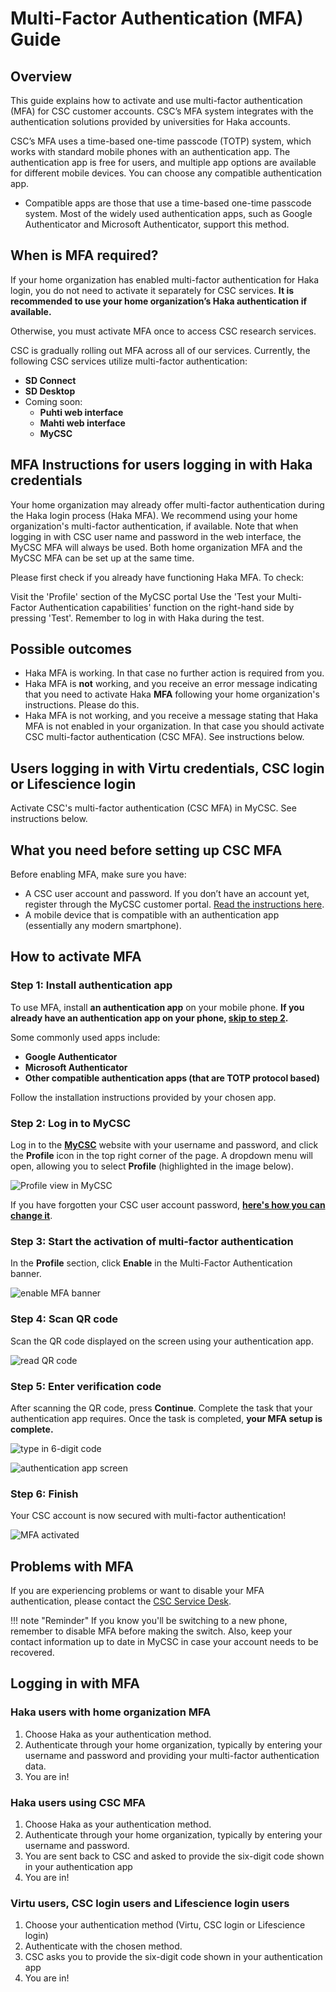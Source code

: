 # Multi-Factor Authentication (MFA) Guide

## Overview

This guide explains how to activate and use multi-factor authentication (MFA) for CSC customer accounts. CSC’s MFA system integrates with the authentication solutions provided by universities for Haka accounts.

CSC’s MFA uses a time-based one-time passcode (TOTP) system, which works with standard mobile phones with an authentication app. The authentication app is free for users, and multiple app options are available for different mobile devices. You can choose any compatible authentication app.

* Compatible apps are those that use a time-based one-time passcode system. Most of the widely used authentication apps, such as Google Authenticator and Microsoft Authenticator, support this method.

## When is MFA required?

If your home organization has enabled multi-factor authentication for Haka login, you do not need to activate it separately for CSC services. **It is recommended to use your home organization’s Haka authentication if available.**

Otherwise, you must activate MFA once to access CSC research services.

CSC is gradually rolling out MFA across all of our services. Currently, the following CSC services utilize multi-factor authentication:

* **SD Connect**  
* **SD Desktop**  
* Coming soon:
    * **Puhti web interface**  
    * **Mahti web interface**  
    * **MyCSC**
  
## MFA Instructions for users logging in with Haka credentials

Your home organization may already offer multi-factor authentication during the Haka login process (Haka MFA). We recommend using your home organization's multi-factor authentication, if available. Note that when logging in with CSC user name and password in the web interface, the MyCSC MFA will always be used. Both home organization MFA and the MyCSC MFA can be set up at the same time.

Please first check if you already have functioning Haka MFA. To check:

Visit the 'Profile' section of the MyCSC portal
Use the 'Test your Multi-Factor Authentication capabilities' function on the right-hand side by pressing 'Test'. Remember to log in with Haka during the test.

## Possible outcomes

* Haka MFA is working. In that case no further action is required from you.
* Haka MFA is **not** working, and you receive an error message indicating that you need to activate Haka **MFA** following your home organization's instructions. Please do this.
* Haka MFA is not working, and you receive a message stating that Haka MFA is not enabled in your organization. In that case you should activate CSC multi-factor authentication (CSC MFA). See instructions below.

## Users logging in with Virtu credentials, CSC login or Lifescience login

Activate CSC's multi-factor authentication (CSC MFA) in MyCSC. See instructions below.

## What you need before setting up CSC MFA

Before enabling MFA, make sure you have:

* A CSC user account and password. If you don’t have an account yet, register through the MyCSC customer portal. [Read the instructions here](how-to-create-new-user-account.md).
* A mobile device that is compatible with an authentication app (essentially any modern smartphone).

## How to activate MFA

### Step 1: Install authentication app

To use MFA, install **an authentication app** on your mobile phone. **If you already have an authentication app on your phone, [skip to step 2](#step-2-log-in-to-mycsc).**

Some commonly used apps include:

* **Google Authenticator**  
* **Microsoft Authenticator**  
* **Other compatible authentication apps (that are TOTP protocol based)**

Follow the installation instructions provided by your chosen app.

### Step 2: Log in to MyCSC

Log in to the [**MyCSC**](https://my.csc.fi/) website with your username and password, and click the **Profile** icon in the top right corner of the page. A dropdown menu will open, allowing you to select **Profile** (highlighted in the image below).

![Profile view in MyCSC](images/small/mfa-profile-banner.png 'Profile view banner')

If you have forgotten your CSC user account password, [**here's how you can change it**](../accounts/how-to-change-password.md).

### Step 3: Start the activation of multi-factor authentication

In the **Profile** section, click **Enable** in the Multi-Factor Authentication banner.

![enable MFA banner](images/small/mfa-enable-mfa-banner.png 'Multi-factor authentication banner')

### Step 4: Scan QR code

Scan the QR code displayed on the screen using your authentication app.

![read QR code](images/small/mfa-scan-qr-code.png 'Read the QR.code')

### Step 5: Enter verification code

After scanning the QR code, press **Continue**.  Complete the task that your authentication app requires. Once the task is completed, **your MFA setup is complete.**

![type in 6-digit code](images/small/mfa-enter-verification-code.png 'Type in 6-digit code')

![authentication app screen](images/small/haka-one-time-code.jpeg 'The 6-digit code on your phone')

### Step 6: Finish

Your CSC account is now secured with multi-factor authentication!

![MFA activated](images/small/mfa-enabled.png 'Your account is now secured with Multi-factor authentication')

## Problems with MFA

If you are experiencing problems or want to disable your MFA authentication, please contact the [CSC Service Desk](../support/contact.md).

!!! note "Reminder"
    If you know you'll be switching to a new phone, remember to disable
    MFA before making the switch. Also, keep your contact information up to date
    in MyCSC in case your account needs to be recovered.

## Logging in with MFA

### Haka users with home organization MFA

1. Choose Haka as your authentication method.
2. Authenticate through your home organization, typically by entering your username and password and providing your multi-factor authentication data.
3. You are in!

### Haka users using CSC MFA

1. Choose Haka as your authentication method.
2. Authenticate through your home organization, typically by entering your username and password.
3. You are sent back to CSC and asked to provide the six-digit code shown in your authentication app
4. You are in!

### Virtu users, CSC login users and Lifescience login users

1. Choose your authentication method (Virtu, CSC login or Lifescience login)
2. Authenticate with the chosen method.
3. CSC asks you to provide the six-digit code shown in your authentication app
4. You are in!
